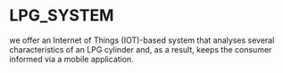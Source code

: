 # LPG_SYSTEM
 we offer an Internet of Things (IOT)-based system that analyses several characteristics of an LPG cylinder and, as a result, keeps the consumer informed via a mobile application.
